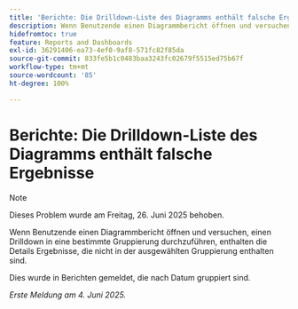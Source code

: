 ```yaml
---
title: 'Berichte: Die Drilldown-Liste des Diagramms enthält falsche Ergebnisse'
description: Wenn Benutzende einen Diagrammbericht öffnen und versuchen, einen Drilldown in eine bestimmte Gruppierung durchzuführen, enthalten die Details Ergebnisse, die nicht in der ausgewählten Gruppierung enthalten sind.
hidefromtoc: true
feature: Reports and Dashboards
exl-id: 36291406-ea73-4ef0-9af8-571fc82f85da
source-git-commit: 833fe5b1c0483baa3243fc02679f5515ed75b67f
workflow-type: tm+mt
source-wordcount: '85'
ht-degree: 100%

---
```


# Berichte: Die Drilldown-Liste des Diagramms enthält falsche Ergebnisse

>[!NOTE]
>
>Dieses Problem wurde am Freitag, 26. Juni 2025 behoben.

Wenn Benutzende einen Diagrammbericht öffnen und versuchen, einen Drilldown in eine bestimmte Gruppierung durchzuführen, enthalten die Details Ergebnisse, die nicht in der ausgewählten Gruppierung enthalten sind.

Dies wurde in Berichten gemeldet, die nach Datum gruppiert sind.

_Erste Meldung am 4. Juni 2025._
